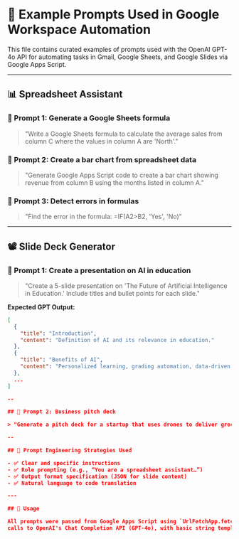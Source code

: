 # 🧠 Example Prompts Used in Google Workspace Automation

This file contains curated examples of prompts used with the OpenAI GPT-4o API for automating tasks in Gmail, Google Sheets, and Google Slides via Google Apps Script.

---

## 📊 Spreadsheet Assistant

### 🔹 Prompt 1: Generate a Google Sheets formula
> "Write a Google Sheets formula to calculate the average sales from column C where the values in column A are 'North'."

### 🔹 Prompt 2: Create a bar chart from spreadsheet data
> "Generate Google Apps Script code to create a bar chart showing revenue from column B using the months listed in column A."

### 🔹 Prompt 3: Detect errors in formulas
> "Find the error in the formula: =IF(A2>B2, 'Yes', 'No)"

---

## 📽️ Slide Deck Generator

### 🔹 Prompt 1: Create a presentation on AI in education
> "Create a 5-slide presentation on 'The Future of Artificial Intelligence in Education.' Include titles and bullet points for each slide."

**Expected GPT Output:**
```json
[
  {
    "title": "Introduction",
    "content": "Definition of AI and its relevance in education."
  },
  {
    "title": "Benefits of AI",
    "content": "Personalized learning, grading automation, data-driven insights."
  },
  ...
]

--

## 🔹 Prompt 2: Business pitch deck

> "Generate a pitch deck for a startup that uses drones to deliver groceries in urban areas."

--

## 🧠 Prompt Engineering Strategies Used

- ✅ Clear and specific instructions  
- ✅ Role prompting (e.g., “You are a spreadsheet assistant…”)  
- ✅ Output format specification (JSON for slide content)  
- ✅ Natural language to code translation  

---

## 📎 Usage

All prompts were passed from Google Apps Script using `UrlFetchApp.fetch()`  
calls to OpenAI's Chat Completion API (GPT-4o), with basic string templating or input collected from Google Sheets dialogs.
